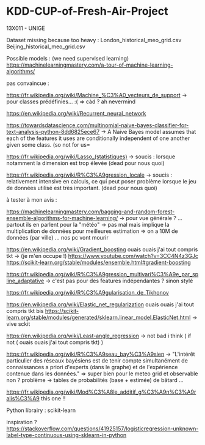 # KDD-CUP-of-Fresh-Air-Project
13X011 - UNIGE

Dataset missing because too heavy : 
London_historical_meo_grid.csv
Beijing_historical_meo_grid.csv


Possible models : (we need supervised learning)
https://machinelearningmastery.com/a-tour-of-machine-learning-algorithms/

pas convaincue :

https://fr.wikipedia.org/wiki/Machine_%C3%A0_vecteurs_de_support
-> pour classes prédéfinies... :( => càd ? ah nevermind

https://en.wikipedia.org/wiki/Recurrent_neural_network

https://towardsdatascience.com/multinomial-naive-bayes-classifier-for-text-analysis-python-8dd6825ece67
-> A Naive Bayes model assumes that each of the features it uses are conditionally independent of one another given some class. (so not for us=

https://fr.wikipedia.org/wiki/Lasso_(statistiques)
-> soucis : lorsque notamment la dimension est trop élevée (dead pour nous quoi) 

https://fr.wikipedia.org/wiki/R%C3%A9gression_locale
-> soucis :  relativement intensive en calculs, ce qui peut poser problème lorsque le jeu de données utilisé est très important. (dead pour nous quoi) 


à tester à mon avis : 

https://machinelearningmastery.com/bagging-and-random-forest-ensemble-algorithms-for-machine-learning/
-> pour vue générale ? ... partout ils en parlent pour la "météo"
-> pas mal mais implique la multiplication de données pour meilleures estimation => on a 10M de données (par ville) ... nos pc vont mourir

https://en.wikipedia.org/wiki/Gradient_boosting ouais ouais j'ai tout compris tkt -> (je m'en occupe !)
https://www.youtube.com/watch?v=3CC4N4z3GJc
https://scikit-learn.org/stable/modules/ensemble.html#gradient-boosting

https://fr.wikipedia.org/wiki/R%C3%A9gression_multivari%C3%A9e_par_spline_adaptative -> c'est pas pour des features indépendantes ? sinon stylé

https://fr.wikipedia.org/wiki/R%C3%A9gularisation_de_Tikhonov 

https://en.wikipedia.org/wiki/Elastic_net_regularization ouais ouais j'ai tout compris tkt bis
https://scikit-learn.org/stable/modules/generated/sklearn.linear_model.ElasticNet.html -> vive sckit

https://en.wikipedia.org/wiki/Least-angle_regression -> not bad i think ( if not ( ouais ouais j'ai tout compris tkt) )

https://fr.wikipedia.org/wiki/R%C3%A9seau_bay%C3%A9sien 
-> "L'intérêt particulier des réseaux bayésiens est de tenir compte simultanément de connaissances a priori d'experts (dans le graphe) et de l'expérience contenue dans les données." => super bien pour le meteo grid et observable non ? problème -> tables de probabilités (base + estimée) de bâtard ...

https://fr.wikipedia.org/wiki/Mod%C3%A8le_additif_g%C3%A9n%C3%A9ralis%C3%A9 this one !! 

Python librairy : 
scikit-learn

inspiration ? 
https://stackoverflow.com/questions/41925157/logisticregression-unknown-label-type-continuous-using-sklearn-in-python
